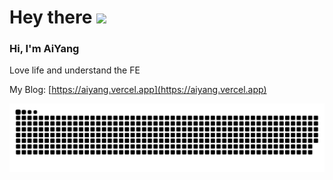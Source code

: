 # Hey there <img src="https://media.giphy.com/media/hvRJCLFzcasrR4ia7z/giphy.gif" width="25px">

### Hi, I'm AiYang

Love life and understand the FE

My Blog: [https://aiyang.vercel.app](https://aiyang.vercel.app) 
 

![](https://raw.githubusercontent.com/limuen/limuen/master/assets/github-contribution-grid-snake.svg)


